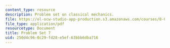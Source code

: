 ```yaml
---
content_type: resource
description: Problem set on classical mechanics.
file: https://ol-ocw-studio-app-production.s3.amazonaws.com/courses/8-012-physics-i-classical-mechanics-fall-2008/250d4c960c29fd28e5ef63bbb6dba716_ps7.pdf
file_type: application/pdf
resourcetype: Document
title: Problem Set 7
uid: 250d4c96-0c29-fd28-e5ef-63bbb6dba716
---
```

